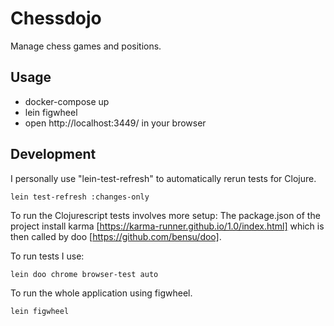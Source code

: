 # Chessdojo

Manage chess games and positions.

## Usage

- docker-compose up
- lein figwheel
- open http://localhost:3449/ in your browser

## Development

I personally use "lein-test-refresh" to automatically rerun tests for Clojure.

`lein test-refresh :changes-only`

To run the Clojurescript tests involves more setup:
The package.json of the project install karma [https://karma-runner.github.io/1.0/index.html]
which is then called by doo [https://github.com/bensu/doo].

To run tests I use:

`lein doo chrome browser-test auto` 


To run the whole application using figwheel.

`lein figwheel`
